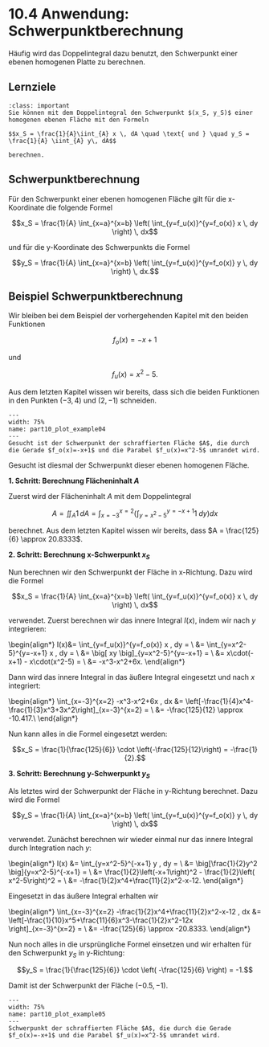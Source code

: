 # 10.4 Anwendung: Schwerpunktberechnung

Häufig wird das Doppelintegral dazu benutzt, den Schwerpunkt einer ebenen
homogenen Platte zu berechnen.

## Lernziele

```{admonition} Lernziel
:class: important
Sie können mit dem Doppelintegral den Schwerpunkt $(x_S, y_S)$ einer homogenen ebenen Fläche mit den Formeln

$$x_S = \frac{1}{A}\iint_{A} x \, dA \quad \text{ und } \quad y_S = \frac{1}{A} \iint_{A} y\, dA$$

berechnen.
```

## Schwerpunktberechnung

Für den Schwerpunkt einer ebenen homogenen Fläche gilt für die x-Koordinate die
folgende Formel

$$x_S = \frac{1}{A} \int_{x=a}^{x=b} \left( \int_{y=f_u(x)}^{y=f_o(x)} x \, dy \right) \, dx$$ 

und für die y-Koordinate des Schwerpunkts die Formel

$$y_S = \frac{1}{A} \int_{x=a}^{x=b} \left( \int_{y=f_u(x)}^{y=f_o(x)} y \, dy \right) \, dx.$$ 

## Beispiel Schwerpunktberechnung

Wir bleiben bei dem Beispiel der vorhergehenden Kapitel mit den beiden Funktionen

$$f_o(x) = -x + 1$$

und

$$f_u(x) = x^2 - 5.$$

Aus dem letzten Kapitel wissen wir bereits, dass sich die beiden Funktionen in
den Punkten $(-3,4)$ und $(2,-1)$ schneiden.

```{figure} pics/part10_plot_example02.svg
---
width: 75%
name: part10_plot_example04
---
Gesucht ist der Schwerpunkt der schraffierten Fläche $A$, die durch die Gerade $f_o(x)=-x+1$ und die Parabel $f_u(x)=x^2-5$ umrandet wird.
```

Gesucht ist diesmal der Schwerpunkt dieser ebenen homogenen Fläche.

**1. Schritt: Berechnung Flächeninhalt $A$**

Zuerst wird der Flächeninhalt $A$ mit dem Doppelintegral

$$A= \iint_{A}1\, dA = \int_{x=-3}^{x=2} \left(\int_{y=x^2-5}^{y=-x+1}
1 \; dy\right)dx$$

berechnet. Aus dem letzten Kapitel wissen wir bereits, dass $A = \frac{125}{6}
\approx 20.8333$.

**2. Schritt: Berechnung x-Schwerpunkt $x_S$**

Nun berechnen wir den Schwerpunkt der Fläche in x-Richtung. Dazu wird die Formel 

$$x_S = \frac{1}{A} \int_{x=a}^{x=b} \left( \int_{y=f_u(x)}^{y=f_o(x)} x \, dy \right) \, dx$$ 

verwendet. Zuerst berechnen wir das innere Integral $I(x)$, indem wir nach $y$ integrieren:

\begin{align*}
I(x)&= \int_{y=f_u(x)}^{y=f_o(x)} x \, dy = \\
    &= \int_{y=x^2-5}^{y=-x+1} x \, dy = \\
    &= \big[ xy \big]_{y=x^2-5}^{y=-x+1} = \\
    &= x\cdot(-x+1) - x\cdot(x^2-5) = \\
    &= -x^3-x^2+6x.
\end{align*}

Dann wird das innere Integral in das äußere Integral eingesetzt und nach $x$
integriert:

\begin{align*}
\int_{x=-3}^{x=2} -x^3-x^2+6x \, dx &= \left[-\frac{1}{4}x^4-\frac{1}{3}x^3+3x^2\right]_{x=-3}^{x=2} = \\
&= -\frac{125}{12} \approx -10.417.\\
\end{align*}

Nun kann alles in die Formel eingesetzt werden:

$$x_S = \frac{1}{\frac{125}{6}} \cdot \left(-\frac{125}{12}\right) = -\frac{1}{2}.$$

**3. Schritt: Berechnung y-Schwerpunkt $y_S$**

Als letztes wird der Schwerpunkt der Fläche in y-Richtung berechnet. Dazu wird die Formel

$$y_S = \frac{1}{A} \int_{x=a}^{x=b} \left( \int_{y=f_u(x)}^{y=f_o(x)} y \, dy \right) \, dx$$

verwendet. Zunächst berechnen wir wieder einmal nur das innere Integral durch Integration nach $y$:

\begin{align*}
I(x) &= \int_{y=x^2-5}^{-x+1} y \, dy = \\
    &= \big[\frac{1}{2}y^2 \big]{y=x^2-5}^{-x+1} = \\
    &= \frac{1}{2}\left(-x+1\right)^2 - \frac{1}{2}\left( x^2-5\right)^2 = \\
    &= -\frac{1}{2}x^4+\frac{11}{2}x^2-x-12.
\end{align*}

Eingesetzt in das äußere Integral erhalten wir

\begin{align*}
\int_{x=-3}^{x=2} -\frac{1}{2}x^4+\frac{11}{2}x^2-x-12 \, dx 
&= \left[-\frac{1}{10}x^5+\frac{11}{6}x^3-\frac{1}{2}x^2-12x \right]_{x=-3}^{x=2} = \\
&= -\frac{125}{6} \approx -20.8333.
\end{align*}

Nun noch alles in die ursprüngliche Formel einsetzen und wir erhalten für den Schwerpunkt $y_S$ in y-Richtung:

$$y_S = \frac{1}{\frac{125}{6}} \cdot \left( -\frac{125}{6} \right) = -1.$$

Damit ist der Schwerpunkt der Fläche $(-0.5, -1)$.

```{figure} pics/part10_plot_example03.svg
---
width: 75%
name: part10_plot_example05
---
Schwerpunkt der schraffierten Fläche $A$, die durch die Gerade $f_o(x)=-x+1$ und die Parabel $f_u(x)=x^2-5$ umrandet wird.
```

